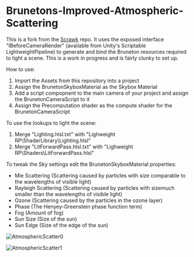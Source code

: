 # Brunetons-Improved-Atmospheric-Scattering

This is a fork from the [Scrawk](https://github.com/Scrawk/Brunetons-Improved-Atmospheric-Scattering) repo. It uses the exposed interface "IBeforeCameraRender" (available from Unity's Scriptable LightweightPipeline) to generate and bind the Bruneton resources required to light a scene. This is a work in progress and is fairly clunky to set up.

How to use:
1. Import the Assets from this repository into a project
2. Assign the BrunetonSkyboxMaterial as the Skybox Material
3. Add a script compopnent to the main camera of your project and assign the BrunetonCameraScript to it
4. Assign the Precomputation shader as the compute shader for the BrunetonCameraScript

To use the lookups to light the scene: 
1. Merge "Lighting.hlsl.txt" with "Lighweight RP\ShaderLibrary\Lighting.hlsl"
2. Merge "LitForwardPass.hlsl.txt" with "Lighweight RP\Shaders\LitForwardPass.hlsl"

To tweak the Sky settings edit the BrunetonSkyboxMaterial properties:
- Mie Scattering (Scattering caused by particles with size comparable to the wavelengths of visible light)
- Rayleigh Scattering (Scattering caused by particles with sizemuch smaller than the wavelengths of visible light)
- Ozone (Scattering caused by the particles in the ozone layer)
- Phase (The Henyey-Greenstein phase function term)
- Fog (Amount of fog)
- Sun Size (Size of the sun)
- Sun Edge (Size of the edge of the sun)

![AtmosphericScatter0](https://i.imgur.com/iLEAWBH.jpg)


![AtmosphericScatter1](https://i.imgur.com/F5l7uMs.jpg)
